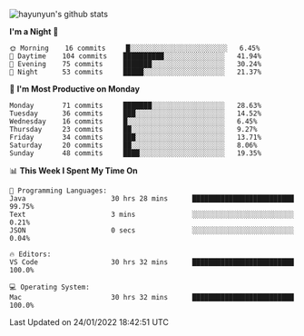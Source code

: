
![hayunyun's github stats](https://github-readme-stats.vercel.app/api?username=hayunyun&show_icons=true)


<!--START_SECTION:waka-->
**I'm a Night 🦉** 

```text
🌞 Morning    16 commits     █░░░░░░░░░░░░░░░░░░░░░░░░   6.45% 
🌆 Daytime    104 commits    ██████████░░░░░░░░░░░░░░░   41.94% 
🌃 Evening    75 commits     ███████░░░░░░░░░░░░░░░░░░   30.24% 
🌙 Night      53 commits     █████░░░░░░░░░░░░░░░░░░░░   21.37%

```
📅 **I'm Most Productive on Monday** 

```text
Monday       71 commits     ███████░░░░░░░░░░░░░░░░░░   28.63% 
Tuesday      36 commits     ███░░░░░░░░░░░░░░░░░░░░░░   14.52% 
Wednesday    16 commits     █░░░░░░░░░░░░░░░░░░░░░░░░   6.45% 
Thursday     23 commits     ██░░░░░░░░░░░░░░░░░░░░░░░   9.27% 
Friday       34 commits     ███░░░░░░░░░░░░░░░░░░░░░░   13.71% 
Saturday     20 commits     ██░░░░░░░░░░░░░░░░░░░░░░░   8.06% 
Sunday       48 commits     ████░░░░░░░░░░░░░░░░░░░░░   19.35%

```


📊 **This Week I Spent My Time On** 

```text
💬 Programming Languages: 
Java                     30 hrs 28 mins      █████████████████████████   99.75% 
Text                     3 mins              ░░░░░░░░░░░░░░░░░░░░░░░░░   0.21% 
JSON                     0 secs              ░░░░░░░░░░░░░░░░░░░░░░░░░   0.04%

🔥 Editors: 
VS Code                  30 hrs 32 mins      █████████████████████████   100.0%

💻 Operating System: 
Mac                      30 hrs 32 mins      █████████████████████████   100.0%

```


 Last Updated on 24/01/2022 18:42:51 UTC
<!--END_SECTION:waka-->

<!--
**hayunyun/hayunyun** is a ✨ _special_ ✨ repository because its `README.md` (this file) appears on your GitHub profile.

Here are some ideas to get you started:

- 🔭 I’m currently working on ...
- 🌱 I’m currently learning ...
- 👯 I’m looking to collaborate on ...
- 🤔 I’m looking for help with ...
- 💬 Ask me about ...
- 📫 How to reach me: ...
- 😄 Pronouns: ...
- ⚡ Fun fact: ...
-->
